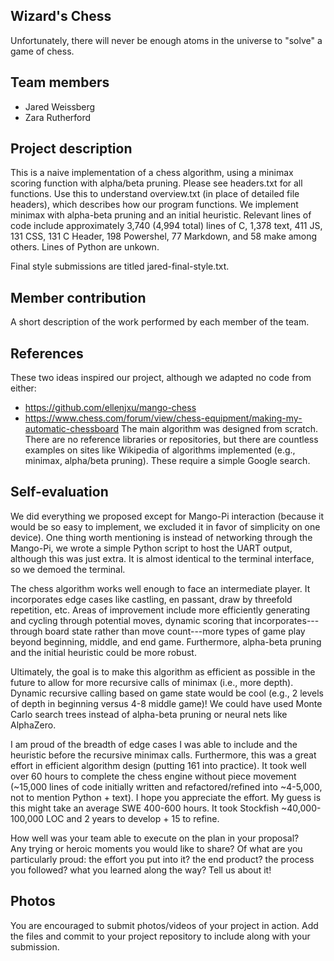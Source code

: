 ## Wizard's Chess

Unfortunately, there will never be enough atoms in the universe to "solve" a game of chess.

## Team members
* Jared Weissberg
* Zara Rutherford

## Project description
This is a naive implementation of a chess algorithm, using a minimax scoring function with alpha/beta pruning. Please see headers.txt for all functions. Use this to understand overview.txt (in place of detailed file headers), which describes how our program functions. We implement minimax with alpha-beta pruning and an initial heuristic. Relevant lines of code include approximately 3,740 (4,994 total) lines of C, 1,378 text, 411 JS, 131 CSS, 131 C Header, 198 Powershel, 77 Markdown, and 58 make among others. Lines of Python are unkown.

Final style submissions are titled jared-final-style.txt.

## Member contribution
A short description of the work performed by each member of the team.

## References
These two ideas inspired our project, although we adapted no code from either:
* https://github.com/ellenjxu/mango-chess
* https://www.chess.com/forum/view/chess-equipment/making-my-automatic-chessboard
The main algorithm was designed from scratch. There are no reference libraries or repositories, but there are countless examples on sites like Wikipedia of algorithms implemented (e.g., minimax, alpha/beta pruning). These require a simple Google search.

## Self-evaluation
We did everything we proposed except for Mango-Pi interaction (because it would be so easy to implement, we excluded it in favor of simplicity on one device). One thing worth mentioning is instead of networking through the Mango-Pi, we wrote a simple Python script to host the UART output, although this was just extra. It is almost identical to the terminal interface, so we demoed the terminal.

The chess algorithm works well enough to face an intermediate player. It incorporates edge cases like castling, en passant, draw by threefold repetition, etc. Areas of improvement include more efficiently generating and cycling through potential moves, dynamic scoring that incorporates---through board state rather than move count---more types of game play beyond beginning, middle, and end game. Furthermore, alpha-beta pruning and the initial heuristic could be more robust.

Ultimately, the goal is to make this algorithm as efficient as possible in the future to allow for more recursive calls of minimax (i.e., more depth). Dynamic recursive calling based on game state would be cool (e.g., 2 levels of depth in beginning versus 4-8 middle game)! We could have used Monte Carlo search trees instead of alpha-beta pruning or neural nets like AlphaZero.

I am proud of the breadth of edge cases I was able to include and the heuristic before the recursive minimax calls. Furthermore, this was a great effort in efficient algorithm design (putting 161 into practice). It took well over 60 hours to complete the chess engine without piece movement (~15,000 lines of code initially written and refactored/refined into ~4-5,000, not to mention Python + text). I hope you appreciate the effort. My guess is this might take an average SWE 400-600 hours. It took Stockfish ~40,000-100,000 LOC and 2 years to develop + 15 to refine.


How well was your team able to execute on the plan in your proposal?  
Any trying or heroic moments you would like to share? Of what are you particularly proud:
the effort you put into it? the end product? the process you followed?
what you learned along the way? Tell us about it!

## Photos
You are encouraged to submit photos/videos of your project in action. 
Add the files and commit to your project repository to include along with your submission.